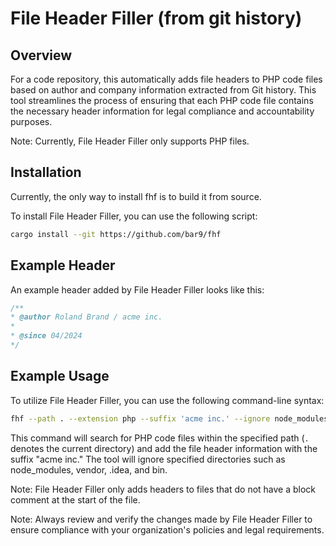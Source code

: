 # File Header Filler (from git history)

## Overview
For a code repository, this automatically adds file headers to PHP code
files based on author and company information 
extracted from Git history. 
This tool streamlines the process of ensuring that each PHP code file 
contains the necessary header information for 
legal compliance and accountability purposes.

Note: Currently, File Header Filler only supports PHP files.

## Installation
Currently, the only way to install fhf is to build it from source.

To install File Header Filler, you can use the following script:
```bash
cargo install --git https://github.com/bar9/fhf
```

## Example Header
An example header added by File Header Filler looks like this:
```php
/**
* @author Roland Brand / acme inc.
*
* @since 04/2024
*/
```

## Example Usage
To utilize File Header Filler, you can use the following command-line syntax:

```bash
fhf --path . --extension php --suffix 'acme inc.' --ignore node_modules,vendor,.idea,bin
```

This command will search for PHP code files within the specified path
(`.` denotes the current directory)
and add the file header information with the suffix "acme inc."
The tool will ignore specified directories such as node_modules, vendor, .idea, and bin.

Note: File Header Filler only adds headers to files that do not have a block comment at the start of the file.


Note: Always review and verify the changes made by File Header Filler
to ensure compliance 
with your organization's policies and legal requirements.

